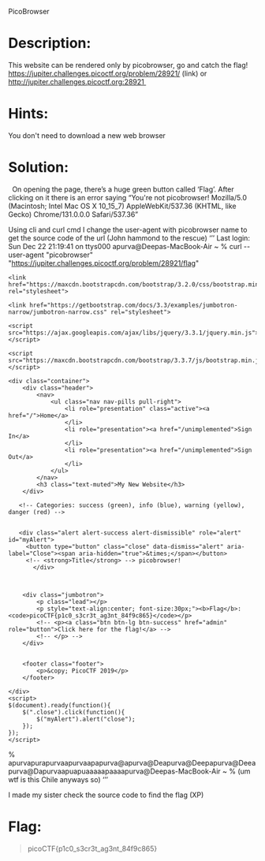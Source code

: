 PicoBrowser

# Description:
This website can be rendered only by picobrowser, go and catch the flag! https://jupiter.challenges.picoctf.org/problem/28921/ (link) or http://jupiter.challenges.picoctf.org:28921 

# Hints:

You don't need to download a new web browser

# Solution:

 
On opening the page, there’s a huge green button called ‘Flag’.
After clicking on it  there is an error saying “You're not picobrowser! Mozilla/5.0 (Macintosh; Intel Mac OS X 10_15_7) AppleWebKit/537.36 (KHTML, like Gecko) Chrome/131.0.0.0 Safari/537.36” 

Using cli and curl cmd I change the user-agent with picobrowser name to get the source code of the url (John hammond to the rescue)
‘’’ 
Last login: Sun Dec 22 21:19:41 on ttys000
apurva@Deepas-MacBook-Air ~ % curl --user-agent "picobrowser" "https://jupiter.challenges.picoctf.org/problem/28921/flag" 
<!DOCTYPE html>
<html lang="en">

<head>
    <title>My New Website</title>


    <link href="https://maxcdn.bootstrapcdn.com/bootstrap/3.2.0/css/bootstrap.min.css" rel="stylesheet">

    <link href="https://getbootstrap.com/docs/3.3/examples/jumbotron-narrow/jumbotron-narrow.css" rel="stylesheet">

    <script src="https://ajax.googleapis.com/ajax/libs/jquery/3.3.1/jquery.min.js"></script>

    <script src="https://maxcdn.bootstrapcdn.com/bootstrap/3.3.7/js/bootstrap.min.js"></script>

</head>

<body>

    <div class="container">
        <div class="header">
            <nav>
                <ul class="nav nav-pills pull-right">
                    <li role="presentation" class="active"><a href="/">Home</a>
                    </li>
                    <li role="presentation"><a href="/unimplemented">Sign In</a>
                    </li>
                    <li role="presentation"><a href="/unimplemented">Sign Out</a>
                    </li>
                </ul>
            </nav>
            <h3 class="text-muted">My New Website</h3>
        </div>
        
       <!-- Categories: success (green), info (blue), warning (yellow), danger (red) -->
       
       
       <div class="alert alert-success alert-dismissible" role="alert" id="myAlert">
         <button type="button" class="close" data-dismiss="alert" aria-label="Close"><span aria-hidden="true">&times;</span></button>
         <!-- <strong>Title</strong> --> picobrowser!
           </div>
     
     
     
        <div class="jumbotron">
            <p class="lead"></p>
            <p style="text-align:center; font-size:30px;"><b>Flag</b>: <code>picoCTF{p1c0_s3cr3t_ag3nt_84f9c865}</code></p>
            <!-- <p><a class="btn btn-lg btn-success" href="admin" role="button">Click here for the flag!</a> -->
            <!-- </p> -->
        </div>


        <footer class="footer">
            <p>&copy; PicoCTF 2019</p>
        </footer>

    </div>
    <script>
    $(document).ready(function(){
        $(".close").click(function(){
            $("myAlert").alert("close");
        });
    });
    </script>
</body>

</html>%                                                                        apurvapurapurvaapurvaapapurva@apurva@Deapurva@Deepapurva@Deeapurva@Dapurvaapuapuaaaaapaaaapurva@Deepas-MacBook-Air ~ %  (um wtf is this Chile anyways so)
‘’’ 

I made my sister check the source code to find the flag (XP) 
# Flag:
>  picoCTF{p1c0_s3cr3t_ag3nt_84f9c865}
